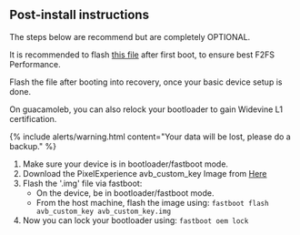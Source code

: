 ## Post-install instructions

The steps below are recommend but are completely OPTIONAL.

It is recommended to flash [this file](https://www.arter97.com/browse/f2fs/optimize/20190607/f2fs-optimize.zip) after first boot, to ensure best F2FS Performance.

Flash the file after booting into recovery, once your basic device setup is done.

On guacamoleb, you can also relock your bootloader to gain Widevine L1 certification.

{% include alerts/warning.html content="Your data will be lost, please do a backup." %}

1. Make sure your device is in bootloader/fastboot mode.
2. Download the PixelExperience avb_custom_key Image from [Here](https://github.com/PixelExperience-Devices/blobs/raw/main/avb_custom_key.img)
3. Flash the '.img' file via fastboot:
    * On the device, be in bootloader/fastboot mode.
    * From the host machine, flash the image using: `fastboot flash avb_custom_key avb_custom_key.img`
4. Now you can lock your bootloader using: `fastboot oem lock`
